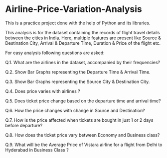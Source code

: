 # Airline-Price-Variation-Analysis
This is a practice project done with the help of Python and its libraries.

This analysis is for the dataset containing the records of flight travel details between the cities in India. Here, multiple features are present like Source & Destination City, Arrival & Departure Time, Duration & Price of the flight etc.

For easy analysis following questions are asked:

Q.1. What are the airlines in the dataset, accompanied by their frequencies?

Q.2. Show Bar Graphs representing the Departure Time & Arrival Time.

Q.3. Show Bar Graphs representing the Source City & Destination City.

Q.4. Does price varies with airlines ?

Q.5. Does ticket price change based on the departure time and arrival time?

Q.6. How the price changes with change in Source and Destination?

Q.7. How is the price affected when tickets are bought in just 1 or 2 days before departure?

Q.8. How does the ticket price vary between Economy and Business class?

Q.9. What will be the Average Price of Vistara airline for a flight from Delhi to Hyderabad in Business Class ?
